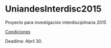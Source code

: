 # UniandesInterdisc2015
Proyecto para investigación interdisciplinaria 2015

[Condiciones](https://investigaciones.uniandes.edu.co/index.php/en/component/content/article/32-inicio/financiacion-de-la-investigacion/convocatorias-internas/125-convocatoria-para-la-financiacion-de-proyectos-de-investigacion-interdisciplinarios-de-estudiantes-de-pregrado-y-posgrado-ano-2015)

Deadline: Abril 30.


